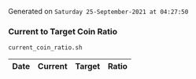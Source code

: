 Generated on `Saturday 25-September-2021 at 04:27:50`

### Current to Target Coin Ratio
`current_coin_ratio.sh`

Date|Current|Target|Ratio
---|---|---|---
